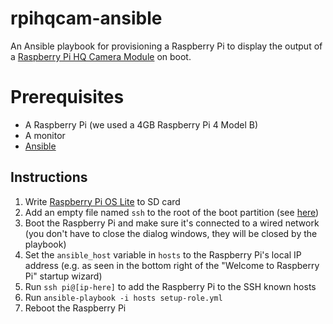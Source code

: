 # rpihqcam-ansible

An Ansible playbook for provisioning a Raspberry Pi to display the output of a [Raspberry Pi HQ Camera Module](https://www.raspberrypi.com/products/raspberry-pi-high-quality-camera/) on boot.

# Prerequisites

- A Raspberry Pi (we used a 4GB Raspberry Pi 4 Model B)
- A monitor
- [Ansible](https://www.ansible.com/)

## Instructions

1. Write [Raspberry Pi OS Lite](https://www.raspberrypi.com/software/) to SD card
2. Add an empty file named `ssh` to the root of the boot partition (see [here](https://www.raspberrypi.com/news/a-security-update-for-raspbian-pixel/))
3. Boot the Raspberry Pi and make sure it's connected to a wired network (you don't have to close the dialog windows, they will be closed by the playbook)
4. Set the `ansible_host` variable in `hosts` to the Raspberry Pi's local IP address (e.g. as seen in the bottom right of the "Welcome to Raspberry Pi" startup wizard)
5. Run `ssh pi@[ip-here]` to add the Raspberry Pi to the SSH known hosts
6. Run `ansible-playbook -i hosts setup-role.yml`
7. Reboot the Raspberry Pi
